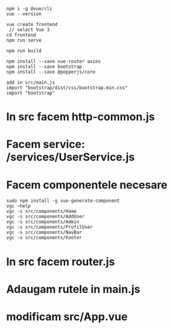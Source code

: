 ```
npm i -g @vue/cli
vue --version

vue create frontend
 // select Vue 3
cd frontend
npm run serve

npm run build

npm install --save vue-router axios 
npm install --save bootstrap
npm install --save @popperjs/core

add in src/main.js
import "bootstrap/dist/css/bootstrap.min.css"
import "bootstrap"
```
# In src facem http-common.js
# Facem service: /services/UserService.js

# Facem componentele necesare
```
sudo npm install -g vue-generate-component
vgc –help
vgc -s src/components/Home
vgc -s src/components/AddUser
vgc -s src/components/Admin
vgc -s src/components/ProfilUser
vgc -s src/components/NavBar
vgc -s src/components/Footer
```

# In src facem router.js 
# Adaugam rutele in main.js
# modificam src/App.vue


